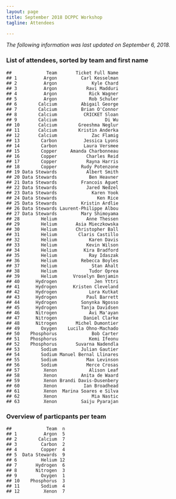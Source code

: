 ```yaml
---
layout: page
title: September 2018 DCPPC Workshop 
tagline: Attendees

---
```


*The following information was last updated on September 6, 2018.*

### List of attendees, sorted by team and first name

    ##             Team       Ticket Full Name
    ## 1          Argon         Carl Kesselman
    ## 2          Argon             Kyle Chard
    ## 3          Argon           Ravi Madduri
    ## 4          Argon            Rick Wagner
    ## 5          Argon            Rob Schuler
    ## 6        Calcium         Abigail George
    ## 7        Calcium         Brian O'Connor
    ## 8        Calcium          CRICKET Sloan
    ## 9        Calcium                  Di Wu
    ## 10       Calcium        Greeshma Neglur
    ## 11       Calcium        Kristin Anderka
    ## 12       Calcium             Zac Flamig
    ## 13        Carbon          Jessica Lyons
    ## 14        Carbon          Laura Versmee
    ## 15        Copper     Amanda Charbonneau
    ## 16        Copper           Charles Reid
    ## 17        Copper           Rayna Harris
    ## 18        Copper         Rudy Potenzone
    ## 19 Data Stewards           Albert Smith
    ## 20 Data Stewards            Ben Heavner
    ## 21 Data Stewards         Francois Aguet
    ## 22 Data Stewards           Jared Nedzel
    ## 23 Data Stewards             Karen Yook
    ## 24 Data Stewards               Ken Rice
    ## 25 Data Stewards         Kristin Ardlie
    ## 26 Data Stewards Laurent-Philippe Albou
    ## 27 Data Stewards         Mary Shimoyama
    ## 28        Helium           Anne Thessen
    ## 29        Helium       Asia Mieczkowska
    ## 30        Helium       Christopher Ball
    ## 31        Helium        Claris Castillo
    ## 32        Helium            Karen Davis
    ## 33        Helium           Kevin Wilson
    ## 34        Helium          Kira Bradford
    ## 35        Helium            Ray Idaszak
    ## 36        Helium         Rebecca Boyles
    ## 37        Helium             Stan Ahalt
    ## 38        Helium            Tudor Oprea
    ## 39        Helium      Vroselyn Benjamin
    ## 40      Hydrogen              Jen Yttri
    ## 41      Hydrogen      Kristen Cleveland
    ## 42      Hydrogen            Lora Kutkat
    ## 43      Hydrogen           Paul Barrett
    ## 44      Hydrogen         Sonynka Ngosso
    ## 45      Hydrogen         Tanja Davidsen
    ## 46      Nitrogen            Avi Ma'ayan
    ## 47      Nitrogen          Daniel Clarke
    ## 48      Nitrogen       Michel Dumontier
    ## 49        Oxygen    Lucila Ohno-Machado
    ## 50    Phosphorus             Bob Carter
    ## 51    Phosphorus            Kemi Ifeonu
    ## 52    Phosphorus       Suvarna Nadendla
    ## 53        Sodium         Julian Gautier
    ## 54        Sodium Manuel Bernal Llinares
    ## 55        Sodium           Max Levinson
    ## 56        Sodium           Merce Crosas
    ## 57         Xenon            Alison Leaf
    ## 58         Xenon         Anita de Waard
    ## 59         Xenon Brandi Davis-Dusenbery
    ## 60         Xenon          Ian Broadhead
    ## 61         Xenon  Marina Soares e Silva
    ## 62         Xenon             Mia Nastic
    ## 63         Xenon         Saiju Pyarajan

### Overview of particpants per team

    ##             Team  n
    ## 1          Argon  5
    ## 2        Calcium  7
    ## 3         Carbon  2
    ## 4         Copper  4
    ## 5  Data Stewards  9
    ## 6         Helium 12
    ## 7       Hydrogen  6
    ## 8       Nitrogen  3
    ## 9         Oxygen  1
    ## 10    Phosphorus  3
    ## 11        Sodium  4
    ## 12         Xenon  7